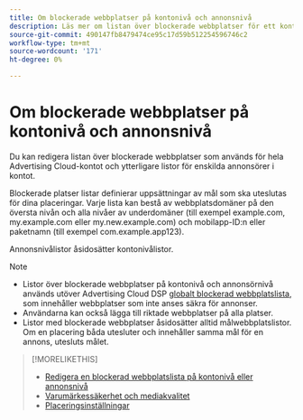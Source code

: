 ```yaml
---
title: Om blockerade webbplatser på kontonivå och annonsnivå
description: Läs mer om listan över blockerade webbplatser för ett konto eller en annonsörer.
source-git-commit: 490147fb8479474ce95c17d59b512254596746c2
workflow-type: tm+mt
source-wordcount: '171'
ht-degree: 0%

---
```


# Om blockerade webbplatser på kontonivå och annonsnivå

Du kan redigera listan över blockerade webbplatser som används för hela Advertising Cloud-kontot och ytterligare listor för enskilda annonsörer i kontot.

Blockerade platser listar definierar uppsättningar av mål som ska uteslutas för dina placeringar. Varje lista kan bestå av webbplatsdomäner på den översta nivån och alla nivåer av underdomäner (till exempel example.com, my.example.com eller my.new.example.com) och mobilapp-ID:n eller paketnamn (till exempel com.example.app123).

Annonsnivålistor åsidosätter kontonivålistor.

>[!NOTE]
>
>* Listor över blockerade webbplatser på kontonivå och annonsörnivå används utöver Advertising Cloud DSP [globalt blockerad webbplatslista](/help/dsp/introduction/features/brand-safety-media-quality.md#global-blocked-sites), som innehåller webbplatser som inte anses säkra för annonser.
>* Användarna kan också lägga till riktade webbplatser på alla platser.
>* Listor med blockerade webbplatser åsidosätter alltid målwebbplatslistor. Om en placering båda utesluter och innehåller samma mål för en annons, utesluts målet.


>[!MORELIKETHIS]
>
>* [Redigera en blockerad webbplatslista på kontonivå eller annonsnivå](/help/dsp/admin/blocked-sites-list-edit.md)
>* [Varumärkessäkerhet och mediakvalitet](/help/dsp/introduction/features/brand-safety-media-quality.md)
>* [Placeringsinställningar](/help/dsp/campaign-management/placements/placement-settings.md)

